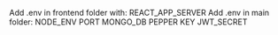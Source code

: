 Add .env in frontend folder with:
REACT_APP_SERVER
Add .env in main folder:
NODE_ENV
PORT
MONGO_DB
PEPPER
KEY
JWT_SECRET
